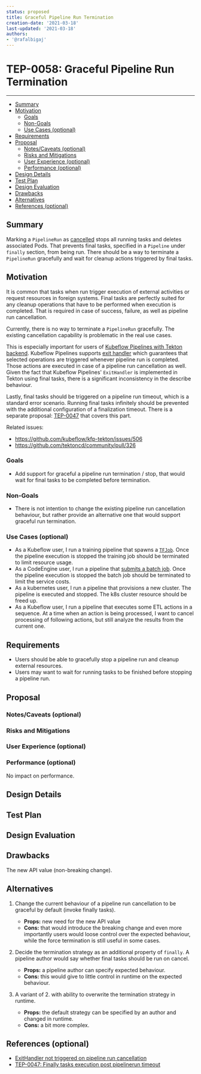 ```yaml
---
status: proposed
title: Graceful Pipeline Run Termination
creation-date: '2021-03-18'
last-updated: '2021-03-18'
authors:
- '@rafalbigaj'
---
```


# TEP-0058: Graceful Pipeline Run Termination
---

<!-- toc -->
- [Summary](#summary)
- [Motivation](#motivation)
  - [Goals](#goals)
  - [Non-Goals](#non-goals)
  - [Use Cases (optional)](#use-cases-optional)
- [Requirements](#requirements)
- [Proposal](#proposal)
  - [Notes/Caveats (optional)](#notescaveats-optional)
  - [Risks and Mitigations](#risks-and-mitigations)
  - [User Experience (optional)](#user-experience-optional)
  - [Performance (optional)](#performance-optional)
- [Design Details](#design-details)
- [Test Plan](#test-plan)
- [Design Evaluation](#design-evaluation)
- [Drawbacks](#drawbacks)
- [Alternatives](#alternatives)
- [References (optional)](#references-optional)
<!-- /toc -->

## Summary

Marking a `PipelineRun` as [cancelled](https://github.com/tektoncd/pipeline/blob/main/docs/pipelineruns.md#cancelling-a-pipelinerun)
stops all running tasks and deletes associated Pods. That prevents final tasks, specified in a `Pipeline` under `finally` section,
from being run.
There should be a way to terminate a `PipelineRun` gracefully and wait for cleanup actions triggered by final tasks.

## Motivation

It is common that tasks when run trigger execution of external activities or request resources in foreign systems.
Final tasks are perfectly suited for any cleanup operations that have to be performed when execution is completed.
That is required in case of success, failure, as well as pipeline run cancellation.
 
Currently, there is no way to terminate a `PipelineRun` gracefully.
The existing cancellation capability is problematic in the real use cases.

This is especially important for users of [Kubeflow Pipelines with Tekton backend](https://github.com/kubeflow/kfp-tekton/).
Kubeflow Pipelines supports [exit handler](https://www.kubeflow.org/docs/components/pipelines/overview/pipelines-overview/)
which guarantees that selected operations are triggered whenever pipeline run is completed.
Those actions are executed in case of a pipeline run cancellation as well. 
Given the fact that Kubeflow Pipelines' `ExitHandler` is implemented in Tekton using final tasks,
there is a significant inconsistency in the describe behaviour.

Lastly, final tasks should be triggered on a pipeline run timeout, which is a standard error scenario.
Running final tasks infinitely should be prevented with the additional configuration of a finalization timeout.
There is a separate proposal: [TEP-0047](https://github.com/tektoncd/community/pull/326) that covers this part.

Related issues:
- https://github.com/kubeflow/kfp-tekton/issues/506
- https://github.com/tektoncd/community/pull/326


### Goals

- Add support for graceful a pipeline run termination / stop, that would wait for final tasks to be completed before
  termination.

### Non-Goals

- There is not intention to change the existing pipeline run cancellation behaviour, 
  but rather provide an alternative one that would support graceful run termination.

### Use Cases (optional)

- As a Kubeflow user, I run a training pipeline that spawns a [`TFJob`](https://www.kubeflow.org/docs/components/training/tftraining/).
  Once the pipeline execution is stopped the training job should be terminated to limit resource usage.
- As a CodeEngine user, I run a pipeline that [submits a batch job](https://cloud.ibm.com/docs/codeengine?topic=codeengine-cli#cli-jobrun).
  Once the pipeline execution is stopped the batch job should be terminated to limit the service costs.
- As a kubernetes user, I run a pipeline that provisions a new cluster.
  The pipeline is executed and stopped. The k8s cluster resource should be freed up.
- As a Kubeflow user, I run a pipeline that executes some ETL actions in a sequence.
  At a time when an action is being processed, I want to cancel processing of following actions,
  but still analyze the results from the current one.

## Requirements

- Users should be able to gracefully stop a pipeline run and cleanup external resources. 
- Users may want to wait for running tasks to be finished before stopping a pipeline run.

## Proposal

<!--

To gracefully terminate (stop) a `PipelineRun` that's currently executing, users update its definition to mark it as stopped. 
When you do so, the spawned `TaskRuns` are also marked as stopped and all associated Pods are deleted.
In parallel the final tasks are triggered.

For example:

```yaml
apiVersion: tekton.dev/v1beta1
kind: PipelineRun
metadata:
  name: go-example-git
spec:
  # […]
  status: "PipelineRunStopped"
```

-->

### Notes/Caveats (optional)

<!--
What are the caveats to the proposal?
What are some important details that didn't come across above.
Go in to as much detail as necessary here.
This might be a good place to talk about core concepts and how they relate.
-->

### Risks and Mitigations

<!--
What are the risks of this proposal and how do we mitigate. Think broadly.
For example, consider both security and how this will impact the larger
kubernetes ecosystem.

How will security be reviewed and by whom?

How will UX be reviewed and by whom?

Consider including folks that also work outside the WGs or subproject.
-->

### User Experience (optional)

<!--
Consideration about the user experience. Depending on the area of change,
users may be task and pipeline editors, they may trigger task and pipeline
runs or they may be responsible for monitoring the execution of runs,
via CLI, dashboard or a monitoring system.

Consider including folks that also work on CLI and dashboard.
-->

### Performance (optional)

No impact on performance.

## Design Details

<!--
This section should contain enough information that the specifics of your
change are understandable.  This may include API specs (though not always
required) or even code snippets.  If there's any ambiguity about HOW your
proposal will be implemented, this is the place to discuss them.

If it's helpful to include workflow diagrams or any other related images,
add them under "/teps/images/". It's upto the TEP author to choose the name
of the file, but general guidance is to include at least TEP number in the
file name, for example, "/teps/images/NNNN-workflow.jpg".
-->

## Test Plan

<!--
**Note:** *Not required until targeted at a release.*

Consider the following in developing a test plan for this enhancement:
- Will there be e2e and integration tests, in addition to unit tests?
- How will it be tested in isolation vs with other components?

No need to outline all of the test cases, just the general strategy.  Anything
that would count as tricky in the implementation and anything particularly
challenging to test should be called out.

All code is expected to have adequate tests (eventually with coverage
expectations).
-->

## Design Evaluation
<!--
How does this proposal affect the reusability, simplicity, flexibility 
and conformance of Tekton, as described in [design principles](https://github.com/tektoncd/community/blob/master/design-principles.md)
-->

## Drawbacks

The new API value (non-breaking change).

## Alternatives

1. Change the current behaviour of a pipeline run cancellation to be graceful by default (invoke finally tasks).
    - **Props:** new need for the new API value
    - **Cons:** that would introduce the breaking change and even more importantly users would loose control
        over the expected behaviour, while the force termination is still useful in some cases.

2. Decide the termination strategy as an additional property of `finally`. A pipeline author would say whether 
    final tasks should be run on cancel.
    - **Props:** a pipeline author can specify expected behaviour.
    - **Cons:** this would give to little control in runtime on the expected behaviour.
    
3. A variant of 2. with ability to overwrite the termination strategy in runtime.
    - **Props:** the default strategy can be specified by an author and changed in runtime.
    - **Cons:** a bit more complex.


## References (optional)

- [ExitHandler not triggered on pipeline run cancellation](https://github.com/kubeflow/kfp-tekton/issues/506)
- [TEP-0047: Finally tasks execution post pipelinerun timeout](https://github.com/tektoncd/community/pull/326)
